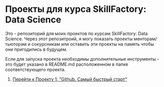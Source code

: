 
# Проекты для курса SkillFactory: Data Science

Это - репозиторий для моих проектов по курсам SkillFactory: Data Science. Через
этот репозитроий, я могу показать проекты менторам/тьюторам и сокурсникам или
оставить эти проекты на память чтобы они пригодились в будущем. 

Если для запуска проекта необходимы дополнительные инструменты - это будет указано в README.md расположенном в папке соответствующего проекта.

1. [Перейти к Проекту 1: "Github. Самый быстрый старт"](/agate-agate/learning_data_science_at_skillfactory)

